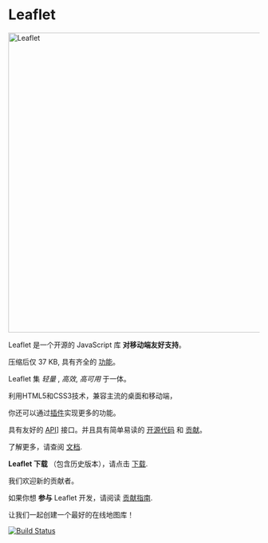 # Leaflet

<img width="600" src="https://rawgit.com/Leaflet/Leaflet/master/src/images/logo.svg" alt="Leaflet" />

Leaflet 是一个开源的 JavaScript 库 **对移动端友好支持**。

压缩后仅 37 KB, 具有齐全的 [功能][features]。

Leaflet 集 _轻量_ , _高效_, _高可用_ 于一体。

利用HTML5和CSS3技术，兼容主流的桌面和移动端，

你还可以通过[插件][plugins]实现更多的功能。

具有友好的 [API][well-documented]] 接口。并且具有简单易读的 [开源代码][source code] 和 [贡献][contribute]。

了解更多，请查阅 [文档][official website].

**Leaflet 下载** （包含历史版本），请点击 [下载][download page].

我们欢迎新的贡献者。

如果你想 **参与** Leaflet 开发，请阅读 [贡献指南][contribute].

让我们一起创建一个最好的在线地图库！

[![Build Status](https://travis-ci.org/Leaflet/Leaflet.svg?branch=master)](https://travis-ci.org/Leaflet/Leaflet)

[contributors]: https://github.com/Leaflet/Leaflet/graphs/contributors
[features]: http://leafletjs.cc/#features
[plugins]: http://leafletjs.cc/plugins.html
[well-documented]: http://leafletjs.cc/reference.html 'Leaflet API reference'
[source code]: https://github.com/Leaflet/Leaflet 'Leaflet GitHub repository'
[hosted on github]: http://github.com/Leaflet/Leaflet
[contribute]: https://github.com/Leaflet/Leaflet/blob/master/CONTRIBUTING.md 'A guide to contributing to Leaflet'
[official website]: http://leafletjs.cc
[download page]: http://leafletjs.cc/download.html
